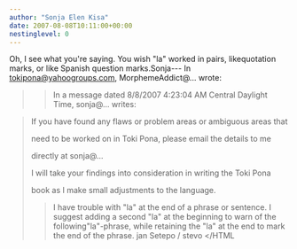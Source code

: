 ```yaml
---
author: "Sonja Elen Kisa"
date: 2007-08-08T10:11:00+00:00
nestinglevel: 0
---
```

Oh, I see what you're saying. You wish "la" worked in pairs, likequotation marks, or like Spanish question marks.Sonja---
 In [tokipona@yahoogroups.com](mailto://tokipona@yahoogroups.com), MorphemeAddict@... wrote:

>> In a message dated 8/8/2007 4:23:04 AM Central Daylight Time, sonja@...
> writes:

>>> 
> If you have found any flaws or problem areas or ambiguous areas that
> 
> need to be worked on in Toki Pona, please email the details to me
> 
> directly at sonja@...
> 
>> 
> I will take your findings into consideration in writing the Toki Pona
> 
> book as I make small adjustments to the language.
> 
>> I have trouble with "la" at the end of a phrase or sentence. I suggest
> adding a second "la" at the beginning to warn of the following"la"-phrase, while
> retaining the "la" at the end to mark the end of the phrase.
>> jan Setepo / stevo </HTML
>>